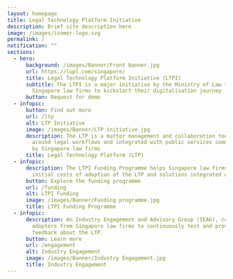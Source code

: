 ```yaml
---
layout: homepage
title: Legal Technology Platform Initiative
description: Brief site description here
image: /images/isomer-logo.svg
permalink: /
notification: ""
sections:
  - hero:
      background: /images/Banner/Front banner.jpg
      url: https://lupl.com/singapore/
      title: Legal Technology Platform Initiative (LTPI)
      subtitle: The LTPI is a major initiative by the Ministry of Law to support
        Singapore law firms to kickstart their digitalisation journey
      button: Request for demo
  - infopic:
      button: Find out more
      url: /ltp
      alt: LTP Initiative
      image: /images/Banner/LTP initiative.jpg
      description: The LTP is a matter management and collaboration tool designed
        around legal workflows and integrated with public services commonly used
        by Singapore law firms
      title: Legal Technology Platform (LTP)
  - infopic:
      description: The LTPI Funding Programme helps Singapore law firms defray the
        initial costs of adoption of the LTP and solutions integrated with it.
      button: Explore the funding programme
      url: /funding
      alt: LTPI Funding
      image: /images/Banner/Funding programme.jpg
      title: LTPI Funding Programme
  - infopic:
      description: An Industry Engagement and Advisory Group (IEAG), comprises early
        adopters from Singapore law firms to continuously test and provide
        feedback about the LTP.
      button: Learn more
      url: /engagement
      alt: Industry Engagement
      image: /images/Banner/Industry Engagement.jpg
      title: Industry Engagement
---
```

